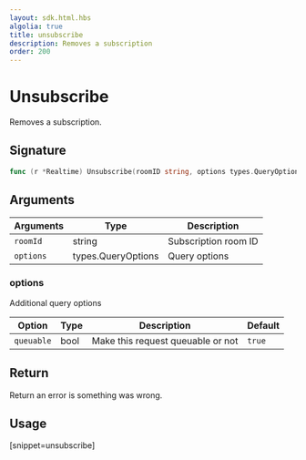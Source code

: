 ```yaml
---
layout: sdk.html.hbs
algolia: true
title: unsubscribe
description: Removes a subscription
order: 200
---
```


# Unsubscribe

Removes a subscription.

## Signature

```go
func (r *Realtime) Unsubscribe(roomID string, options types.QueryOptions) error
```

## Arguments

| Arguments    | Type    | Description |
|--------------|---------|-------------|
| ``roomId`` | string| Subscription room ID  |
| `options` | types.QueryOptions | Query options |

### **options**

Additional query options

| Option     | Type    | Description                       | Default |
| ---------- | ------- | --------------------------------- | ------- |
| `queuable` | bool | Make this request queuable or not | `true`  |

## Return

Return an error is something was wrong.

## Usage

[snippet=unsubscribe]
